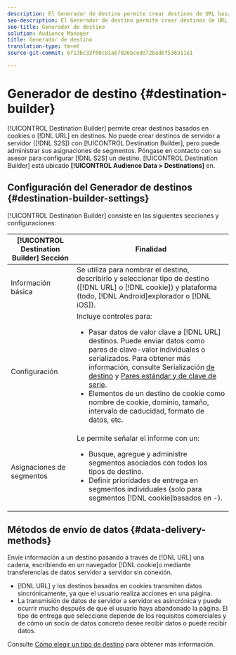 ```yaml
---
description: El Generador de destino permite crear destinos de URL basados en cookies o DNL. No puede crear destinos de servidor a servidor (S 2 S) con Generador de destino, pero puede administrar sus asignaciones de segmentos. Póngase en contacto con su asesor para configurar un destino S 2 S. El Generador de destino se encuentra en Datos de audiencia > Destinos.
seo-description: El Generador de destino permite crear destinos de URL basados en cookies o DNL. No puede crear destinos de servidor a servidor (S 2 S) con Generador de destino, pero puede administrar sus asignaciones de segmentos. Póngase en contacto con su asesor para configurar un destino S 2 S. El Generador de destino se encuentra en Datos de audiencia > Destinos.
seo-title: Generador de destino
solution: Audience Manager
title: Generador de destino
translation-type: tm+mt
source-git-commit: 6f13bc32f00c81a67026bcedd72badbf536311e1

---
```



# Generador de destino {#destination-builder}

[!UICONTROL Destination Builder] permite crear destinos basados en cookies o [!DNL URL] en destinos. No puede crear destinos de servidor a servidor ([!DNL S2S]) con [!UICONTROL Destination Builder], pero puede administrar sus asignaciones de segmentos. Póngase en contacto con su asesor para configurar [!DNL S2S] un destino. [!UICONTROL Destination Builder] está ubicado **[!UICONTROL Audience Data > Destinations]** en.

## Configuración del Generador de destinos {#destination-builder-settings}

<!-- destination-builder.xml -->

[!UICONTROL Destination Builder] consiste en las siguientes secciones y configuraciones:

| [!UICONTROL Destination Builder] Sección | Finalidad |
|--- |--- |
| Información básica | Se utiliza para nombrar el destino, describirlo y seleccionar tipo de destino ([!DNL URL] o [!DNL cookie]) y plataforma (todo, [!DNL Android]explorador o [!DNL iOS]). |
| Configuración | Incluye controles para: <br/><ul><li>Pasar datos de valor clave a [!DNL URL] destinos. Puede enviar datos como pares de clave-valor individuales o serializados. Para obtener más información, consulte Serialización [de destino](../../features/destinations/key-value-pairs.md#destination-serialized) y [Pares estándar y de clave de serie](../../features/destinations/key-value-pairs.md). </li><li>Elementos de un destino de cookie como nombre de cookie, dominio, tamaño, intervalo de caducidad, formato de datos, etc.</li></ul> |
| Asignaciones de segmentos | Le permite señalar el informe con un: <br/><ul><li>Busque, agregue y administre segmentos asociados con todos los tipos de destino. </li><li>Definir prioridades de entrega en segmentos individuales (solo para segmentos [!DNL cookie]basados en -).</li></ul> |

## Métodos de envío de datos {#data-delivery-methods}

Envíe información a un destino pasando a través de [!DNL URL] una cadena, escribiendo en un navegador [!DNL cookie]o mediante transferencias de datos servidor a servidor sin conexión.

* [!DNL URL] y los destinos basados en cookies transmiten datos sincrónicamente, ya que el usuario realiza acciones en una página.
* La transmisión de datos de servidor a servidor es asincrónica y puede ocurrir mucho después de que el usuario haya abandonado la página. El tipo de entrega que seleccione depende de los requisitos comerciales y de cómo un socio de datos concreto desee recibir datos o puede recibir datos.

Consulte [Cómo elegir un tipo de destino](../../features/destinations/destinations.md) para obtener más información.